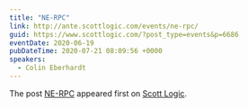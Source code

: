 ```yaml
---
title: "NE-RPC"
link: http://ante.scottlogic.com/events/ne-rpc/
guid: https://www.scottlogic.com/?post_type=events&p=6686
eventDate: 2020-06-19
pubDateTime: 2020-07-21 08:09:56 +0000
speakers:
  - Colin Eberhardt
---
```


<p>The post <a rel="nofollow" href="http://ante.scottlogic.com/events/ne-rpc/">NE-RPC</a> appeared first on <a rel="nofollow" href="http://ante.scottlogic.com">Scott Logic</a>.</p>
